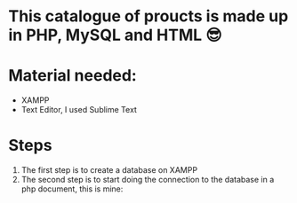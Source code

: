 # This catalogue of proucts is made up in PHP, MySQL and HTML  :sunglasses:

# Material needed:
- XAMPP
- Text Editor, I used Sublime Text

# Steps
1. The first step is to create a database on XAMPP
2. The second step is to start doing the connection to the database in a php document, this is mine: 

